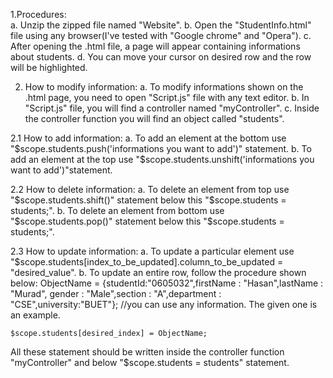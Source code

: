 1.Procedures:</br>
a. Unzip the zipped file named "Website".
b. Open the "StudentInfo.html" file using any browser(I've tested with "Google chrome" and "Opera").
c. After opening the .html file, a page will appear containing informations about students.
d. You can move your cursor on desired row and the row will be highlighted.



2. How to modify information:
a. To modify informations shown on the .html page, you need to open "Script.js" file with any text editor.
b. In "Script.js" file, you will find a controller named "myController".
c. Inside the controller function you will find an object called "students".



2.1 How to add information:
a. To add an element at the bottom use "$scope.students.push('informations you want to add')"
statement.
b. To add an element at the top use "$scope.students.unshift('informations you want to add')"statement.

2.2 How to delete information:
a. To delete an element from top use "$scope.students.shift()" statement below this "$scope.students = students;".
b. To delete an element from bottom use "$scope.students.pop()" statement below this "$scope.students = students;".

2.3 How to update information:
a. To update a particular element use "$scope.students[index_to_be_updated].column_to_be_updated = "desired_value".
b. To update an entire row, follow the procedure shown below:
	ObjectName = {studentId:"0605032",firstName : "Hasan",lastName : "Murad",
	gender : "Male",section : "A",department : "CSE",university:"BUET"}; //you can use any information. The given one is an example.

	$scope.students[desired_index] = ObjectName; 

All these statement should be written inside the controller function "myController" and below "$scope.students = students" statement.



